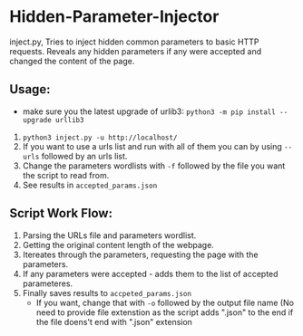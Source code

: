 # Hidden-Parameter-Injector
inject.py, Tries to inject hidden common parameters to basic HTTP requests. Reveals any hidden parameters if any were accepted and changed the content of the page.

## Usage:
  * make sure you the latest upgrade of urlib3: `python3 -m pip install --upgrade urllib3`
1. `python3 inject.py -u http://localhost/`
2. If you want to use a urls list and run with all of them you can by using `--urls` followed by an urls list.
3. Change the parameters wordlists with `-f` followed by the file you want the script to read from.
4. See results in `accepted_params.json`

## Script Work Flow:
1. Parsing the URLs file and parameters wordlist.
2. Getting the original content length of the webpage.
3. Itereates through the parameters, requesting the page with the parameters.
4. If any parameters were accepted - adds them to the list of accepted parameteres.
5. Finally saves results to `accpeted_params.json`
    * If you want, change that with `-o` followed by the output file name (No need to provide file extenstion as the script adds ".json" to the end if the file doens't end with ".json" extension
